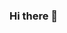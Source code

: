 ### Hi there 👋

<!--
**Gulerianaveen/Gulerianaveen** is a ✨ _special_ ✨ repository because its `README.md` (this file) appears on your GitHub profile.

Here are some ideas to get you started:

- 🔭 I’m currently working on Programming Skills
- 🌱 I’m currently learning DSA in C++ , Python and DBMS
- 👯 I’m looking to collaborate on ...
- 🤔 I’m looking for help with ...
- 💬 Ask me about ...
- 📫 How to reach me: Email - gulerianaveen774@gmail.com
LinkedIn - www.linkedin.com/in/naveen-guleria-40b79a240
- 😄 Pronouns: ...
- ⚡ Fun fact: ...
-->
